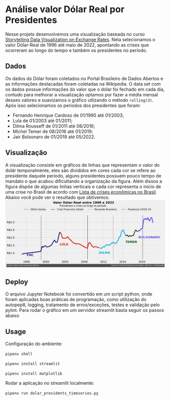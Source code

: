 # Análise valor Dólar Real por Presidentes

Nesse projeto desenvolvemos uma visualização baseada no curso [Storytelling Data Visualization on Exchange Rates](www.dataquest.io). Nela selecionamos o valor Dólar-Real de 1996 até maio de 2022, apontando as crises que ocorreram ao longo do tempo e também os presidentes no período.
## Dados
Os dados do Dólar foram coletados no Portal Brasileiro de Dados Abertos e as informações destacadas foram coletadas na Wikipedia.
O data set com os dados possue informações do valor que o dólar foi fechado em cada dia, contudo para melhorar a visualização optamos por fazer a média mensal desses valores e suavizamos o gráfico utlizando o método `rolling(3)`. Após isso selecionamos os períodos dos presidentes que foram:
- Fernando Henrique Cardoso de 01/1995 até 01/2003;
- Lula                      de 01/2003 até 01/2011;
- Dilma Rousseff            de 01/2011 até 08/2016;
- Michel Temer              de 08/2016 até 01/2019;
- Jair Bolsonaro            de 01/2019 até 05/2022.

## Visualização
A visualização consiste em gráficos de linhas que representam o valor do dolár temporalmente, eles são divididos em cores cada cor se refere ao presidente daquele período, alguns presidentes possuem pouco tempo de mandato o que acabou dificultando a organização da figura. Além dissos a figura dispõe de algumas linhas verticais e cada cor representa o início de uma crise no Brasil de acordo com [Lista de crises econômicas no Brasil](https://pt.wikipedia.org/wiki/Lista_de_crises_econ%C3%B4micas_no_Brasil). Abaixo você pode ver o resultado que obtivemos:
![Dolár Presidentes e Crises Brasileiras](./dolarPresidentes.jpg)

## Deploy
O arquivo Jupyter Notebook foi convertido em um script python, onde foram aplicadas boas práticas de programação, como utilização do autopep8, logging, tratamento de erros/exceções, testes e validação pelo pylint. Para rodar o gráfico em um servidor streamlit basta seguir os passos abaixo

## Usage
Configuração do ambiente:

`pipenv shell`

`pipenv install streamlit`

`pipenv install matplotlib`

Rodar a aplicação no streamlit localmente:

`pipenv run dolar_presidents_timeseries.py`
